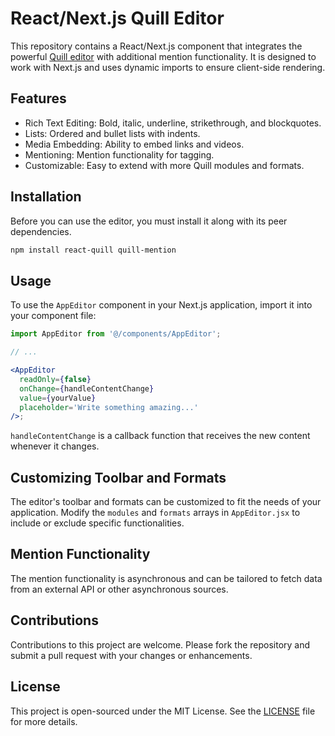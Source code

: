 # React/Next.js Quill Editor

This repository contains a React/Next.js component that integrates the powerful [Quill editor](https://quilljs.com/) with additional mention functionality. It is designed to work with Next.js and uses dynamic imports to ensure client-side rendering.

## Features

- Rich Text Editing: Bold, italic, underline, strikethrough, and blockquotes.
- Lists: Ordered and bullet lists with indents.
- Media Embedding: Ability to embed links and videos.
- Mentioning: Mention functionality for tagging.
- Customizable: Easy to extend with more Quill modules and formats.

## Installation

Before you can use the editor, you must install it along with its peer dependencies.

```bash
npm install react-quill quill-mention
```

## Usage

To use the `AppEditor` component in your Next.js application, import it into your component file:

```jsx
import AppEditor from '@/components/AppEditor';

// ...

<AppEditor
  readOnly={false}
  onChange={handleContentChange}
  value={yourValue}
  placeholder='Write something amazing...'
/>;
```

`handleContentChange` is a callback function that receives the new content whenever it changes.

## Customizing Toolbar and Formats

The editor's toolbar and formats can be customized to fit the needs of your application. Modify the `modules` and `formats` arrays in `AppEditor.jsx` to include or exclude specific functionalities.

## Mention Functionality

The mention functionality is asynchronous and can be tailored to fetch data from an external API or other asynchronous sources.

## Contributions

Contributions to this project are welcome. Please fork the repository and submit a pull request with your changes or enhancements.

## License

This project is open-sourced under the MIT License. See the [LICENSE](LICENSE) file for more details.
